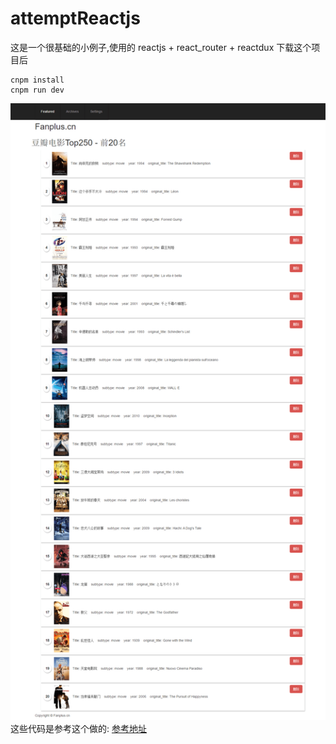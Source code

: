 # attemptReactjs
这是一个很基础的小例子,使用的
reactjs + react_router + reactdux
下载这个项目后
```
cnpm install
cnpm run dev
```
[![preview](https://github.com/fanzihui/attemptReactjs/blob/master/preview.png "preview")](https://github.com/fanzihui/attemptReactjs/blob/master/preview.png "preview")
这些代码是参考这个做的:
[参考地址](https://github.com/learncodeacademy/react-js-tutorials "参考地址")